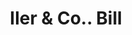 ---
doi: 10.7916/D8087HD1
date_other: '1870'
date_other_textual: 1870-1879
form: printed ephemera
genre:
- Invoices
name:
- Iler & Co.
object_in_context_url: https://biggert.cul.columbia.edu/items/view/ave_biggert_00758
subject_hierarchical_geographic:
- Omaha, Nebraska, United States
subject_name:
- Iler & Co.
title: Iler & Co.. Bill
sort_title: Iler & Co.. Bill
call_number: ave_biggert_00758
coordinates:
- 41.25,-96.0
pid: ave_biggert_00758
identifiers: ave_biggert_00758
permalink: /biggert/ave_biggert_00758/
layout: iiif-image-page
---